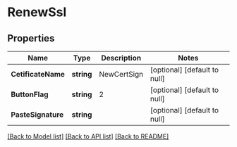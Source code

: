 # RenewSsl

## Properties
Name | Type | Description | Notes
------------ | ------------- | ------------- | -------------
**CetificateName** | **string** | NewCertSign | [optional] [default to null]
**ButtonFlag** | **string** | 2 | [optional] [default to null]
**PasteSignature** | **string** |  | [optional] [default to null]

[[Back to Model list]](../README.md#documentation-for-models) [[Back to API list]](../README.md#documentation-for-api-endpoints) [[Back to README]](../README.md)

